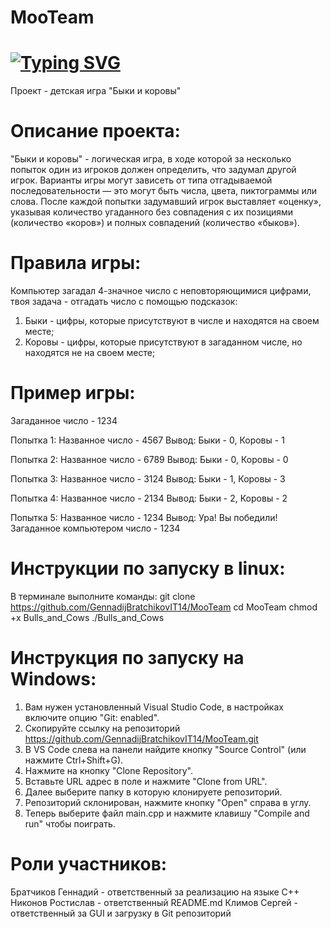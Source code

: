 # MooTeam

# [![Typing SVG](https://readme-typing-svg.herokuapp.com?color=%2336BCF7&lines=MooTeam+develop)](https://git.io/typing-svg)

Проект - детская игра "Быки и коровы"

# Описание проекта:
"Быки и коровы" - логическая игра, в ходе которой за несколько попыток один из игроков должен определить, что задумал другой игрок.
Варианты игры могут зависеть от типа отгадываемой последовательности — это могут быть числа, цвета, пиктограммы или слова.
После каждой попытки задумавший игрок выставляет «оценку», указывая количество угаданного без совпадения с их позициями (количество «коров») и полных совпадений (количество «быков»).

# Правила игры:
Компьютер загадал 4-значное число с неповторяющимися цифрами, твоя задача - отгадать число с помощью подсказок:
1) Быки - цифры, которые присутствуют в числе и находятся на своем месте;
2) Коровы - цифры, которые присутствуют в загаданном числе, но находятся не на своем месте;

# Пример игры:

Загаданное число - 1234

Попытка 1:
Названное число - 4567
Вывод: Быки - 0, Коровы - 1

Попытка 2:
Названное число - 6789
Вывод: Быки - 0, Коровы - 0

Попытка 3:
Названное число - 3124
Вывод: Быки - 1, Коровы - 3

Попытка 4:
Названное число - 2134
Вывод: Быки - 2, Коровы - 2

Попытка 5:
Названное число - 1234
Вывод:
Ура!
Вы победили!
Загаданное компьютером число - 1234

# Инструкции по запуску в linux:
В терминале выполните команды:
git clone https://github.com/GennadijBratchikovIT14/MooTeam
cd MooTeam
chmod +x Bulls_and_Cows 
./Bulls_and_Cows

# Инструкция по запуску на Windows:
1) Вам нужен установленный Visual Studio Code, в настройках включите опцию "Git: enabled".
2) Скопируйте ссылку на репозиторий https://github.com/GennadijBratchikovIT14/MooTeam.git
3) В VS Code слева на панели найдите кнопку "Source Control" (или нажмите Ctrl+Shift+G).
4) Нажмите на кнопку "Clone Repository".
5) Вставьте URL адрес в поле и нажмите "Clone from URL".
6) Далее выберите папку в которую клонируете репозиторий.
7) Репозиторий склонирован, нажмите кнопку "Open" справа в углу.
8) Теперь выберите файл main.cpp и нажмите клавишу "Compile and run" чтобы поиграть.

# Роли участников:
Братчиков Геннадий - ответственный за реализацию на языке C++
Никонов Ростислав - ответственный README.md
Климов Сергей - ответственный за GUI и загрузку в Git репозиторий
